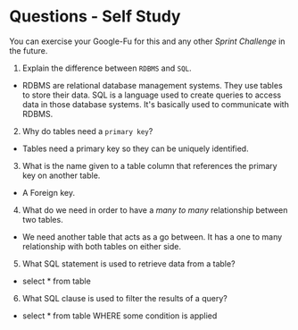 # Questions - Self Study

You can exercise your Google-Fu for this and any other _Sprint Challenge_ in the future.

1.  Explain the difference between `RDBMS` and `SQL`.

- RDBMS are relational database management systems. They use tables to store their data. SQL is a language used to create queries to access data in those database systems. It's basically used to communicate with RDBMS.

2.  Why do tables need a `primary key`?

- Tables need a primary key so they can be uniquely identified.

3.  What is the name given to a table column that references the primary key
    on another table.

- A Foreign key.

4.  What do we need in order to have a _many to many_ relationship between two
    tables.

- We need another table that acts as a go between. It has a one to many relationship with both tables on either side.

5.  What SQL statement is used to retrieve data from a table?

- select \* from table

6.  What SQL clause is used to filter the results of a query?

- select \* from table WHERE some condition is applied